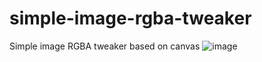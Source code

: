 # simple-image-rgba-tweaker
Simple image RGBA tweaker based on canvas
![image](https://user-images.githubusercontent.com/45179557/168490222-c854ee66-f7b4-40eb-bbba-82ca2d9ddd79.png)
